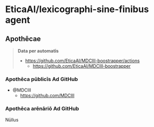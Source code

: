 # EticaAI/lexicographi-sine-finibus agent



## Apothēcae

> **Data per automatīs**
>
> - https://github.com/EticaAI/MDCIII-boostrapper/actions
>   - https://github.com/EticaAI/MDCIII-boostrapper

### Apothēca pūblicīs Ad GitHub 
- @MDCIII
  - https://github.com/MDCIII

### Apothēca arēnāriō Ad GitHub

Nūllus



<!--
@TODO need to enable some way to keep alive before 60 days passed.
      See complaints and alternatives like:
      - https://github.community/t/no-notification-workflow-disabled-after-60-days/182169
      - https://github.com/gautamkrishnar/keepalive-workflow

@TODO create an organization profile README, see
      - https://docs.github.com/en/organizations/collaborating-with-groups-in-organizations/customizing-your-organizations-profile
        - .github/profile/README.md
      - Organization picture from https://unsplash.com/photos/_YzGQvASeMk

-->
